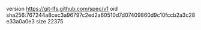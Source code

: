 version https://git-lfs.github.com/spec/v1
oid sha256:767244a8cec3a96797c2ed2a60510d7d07409860d9c10fccb2a3c28e33a0a0e3
size 22375
